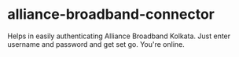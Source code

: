 # alliance-broadband-connector

Helps in easily authenticating Alliance Broadband Kolkata. Just enter username and password and get set go. You're online.
